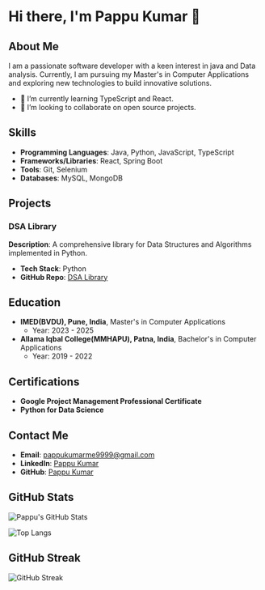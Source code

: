 # Hi there, I'm Pappu Kumar 👋

## About Me

I am a passionate software developer with a keen interest in java and Data analysis. Currently, I am pursuing my Master's in Computer Applications and exploring new technologies to build innovative solutions.

- 🌱 I’m currently learning TypeScript and React.
- 👯 I’m looking to collaborate on open source projects.

## Skills

- **Programming Languages**: Java, Python, JavaScript, TypeScript
- **Frameworks/Libraries**: React, Spring Boot
- **Tools**: Git, Selenium
- **Databases**: MySQL, MongoDB

## Projects

### DSA Library
**Description**: A comprehensive library for Data Structures and Algorithms implemented in Python.

- **Tech Stack**: Python
- **GitHub Repo**: [DSA Library](https://github.com/pappukumarme9999/DSA_using_Python)

## Education

- **IMED(BVDU), Pune, India**, Master's in Computer Applications
  - Year: 2023 - 2025
- **Allama Iqbal College(MMHAPU), Patna, India**, Bachelor's in Computer Applications
  - Year: 2019 - 2022

## Certifications

- **Google Project Management Professional Certificate**
- **Python for Data Science**

## Contact Me

- **Email**: pappukumarme9999@gmail.com
- **LinkedIn**: [Pappu Kumar](https://www.linkedin.com/in/pappu-kumar-2178ab287)
- **GitHub**: [Pappu Kumar](https://github.com/pappukumarme9999)

## GitHub Stats

![Pappu's GitHub Stats](https://github-readme-stats.vercel.app/api?username=pappukumarme9999&show_icons=true&hide_border=true&theme=radical)

![Top Langs](https://github-readme-stats.vercel.app/api/top-langs/?username=pappukumarme9999&layout=compact&hide_border=true&theme=radical)

## GitHub Streak

![GitHub Streak](https://github-readme-streak-stats.herokuapp.com/?user=pappukumarme9999&theme=radical&hide_border=true)
